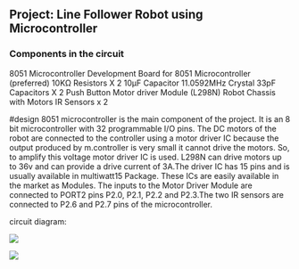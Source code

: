 
## Project: Line Follower Robot using Microcontroller
### Components in the circuit
8051 Microcontroller
Development Board for 8051 Microcontroller (preferred)
10KΩ Resistors X 2
10µF Capacitor
11.0592MHz Crystal
33pF Capacitors X 2
Push Button
Motor driver Module (L298N)
Robot Chassis with Motors
IR Sensors x 2

#design
8051 microcontroller is the main component of the project. It is an 8 bit microcontroller with 32 programmable I/O pins. The DC motors of the robot are connected to the controller using a motor driver IC because the output produced by m.controller is very small it cannot drive the motors. So, to amplify this voltage motor driver IC is used. L298N can drive motors up to 36v and can provide a drive current of 3A.The driver IC has 15 pins and is usually available in multiwatt15 Package. These ICs are easily available in the market as Modules. The inputs to the Motor Driver Module are connected to PORT2 pins P2.0, P2.1, P2.2 and P2.3.The two IR sensors are connected to P2.6 and P2.7 pins of the microcontroller.



circuit diagram:


![](https://www.electronicshub.org/wp-content/uploads/2015/10/Line-Follower-Robot-using-Microcontroller-Circuit-Diagram.jpg)


![](https://www.electronicshub.org/wp-content/uploads/2015/10/Line-Follower-Robot-using-Microcontroller-Image-3.jpg)

